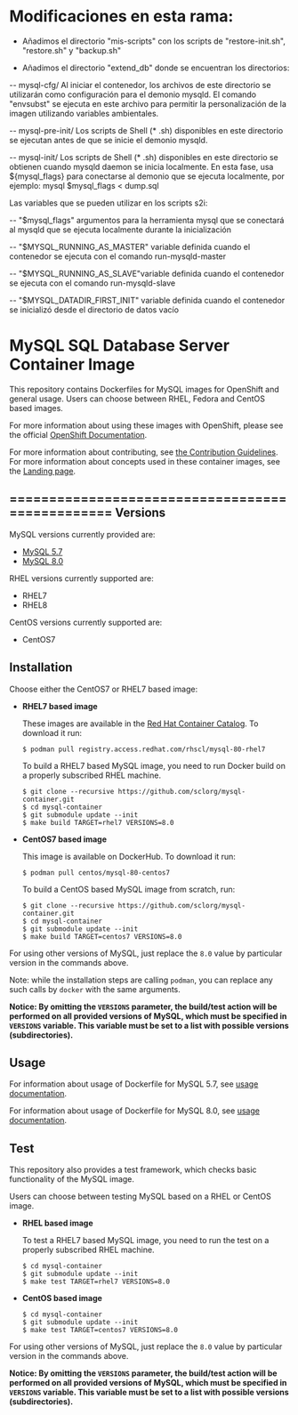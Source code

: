 #  Modificaciones en esta rama:

- Añadimos el directorio "mis-scripts" con los scripts de "restore-init.sh", "restore.sh" y "backup.sh"

- Añadimos el directorio "extend_db" donde se encuentran los directorios:

-- mysql-cfg/ Al iniciar el contenedor, los archivos de este directorio se utilizarán como configuración para el demonio mysqld. El comando "envsubst" se ejecuta en este archivo para permitir la personalización de la imagen utilizando variables ambientales.

-- mysql-pre-init/ Los scripts de Shell (* .sh) disponibles en este directorio se ejecutan antes de que se inicie el demonio mysqld.

-- mysql-init/ Los scripts de Shell (* .sh) disponibles en este directorio se obtienen cuando mysqld daemon se inicia localmente. En esta fase, usa ${mysql_flags} para conectarse al demonio que se ejecuta localmente, por ejemplo: mysql $mysql_flags < dump.sql

Las variables que se pueden utilizar en los scripts s2i:

-- "$mysql_flags" argumentos para la herramienta mysql que se conectará al mysqld que se ejecuta localmente durante la inicialización

-- "$MYSQL_RUNNING_AS_MASTER" variable definida cuando el contenedor se ejecuta con el comando run-mysqld-master

-- "$MYSQL_RUNNING_AS_SLAVE"variable definida cuando el contenedor se ejecuta con el comando run-mysqld-slave

-- "$MYSQL_DATADIR_FIRST_INIT" variable definida cuando el contenedor se inicializó desde el directorio de datos vacío











MySQL SQL Database Server Container Image
=========================================



This repository contains Dockerfiles for MySQL images for OpenShift and general usage.
Users can choose between RHEL, Fedora and CentOS based images.

For more information about using these images with OpenShift, please see the
official [OpenShift Documentation](https://docs.okd.io/latest/using_images/db_images/mysql.html).

For more information about contributing, see
[the Contribution Guidelines](https://github.com/sclorg/welcome/blob/master/contribution.md).
For more information about concepts used in these container images, see the
[Landing page](https://github.com/sclorg/welcome).

================================================
Versions
---------------
MySQL versions currently provided are:
* [MySQL 5.7](5.7)
* [MySQL 8.0](8.0)

RHEL versions currently supported are:
* RHEL7
* RHEL8

CentOS versions currently supported are:
* CentOS7


Installation
----------------------
Choose either the CentOS7 or RHEL7 based image:

*  **RHEL7 based image**

    These images are available in the [Red Hat Container Catalog](https://access.redhat.com/containers/#/registry.access.redhat.com/rhscl/mysql-80-rhel7).
    To download it run:

    ```
    $ podman pull registry.access.redhat.com/rhscl/mysql-80-rhel7
    ```

    To build a RHEL7 based MySQL image, you need to run Docker build on a properly
    subscribed RHEL machine.

    ```
    $ git clone --recursive https://github.com/sclorg/mysql-container.git
    $ cd mysql-container
    $ git submodule update --init
    $ make build TARGET=rhel7 VERSIONS=8.0
    ```

*  **CentOS7 based image**

    This image is available on DockerHub. To download it run:

    ```
    $ podman pull centos/mysql-80-centos7
    ```

    To build a CentOS based MySQL image from scratch, run:

    ```
    $ git clone --recursive https://github.com/sclorg/mysql-container.git
    $ cd mysql-container
    $ git submodule update --init
    $ make build TARGET=centos7 VERSIONS=8.0
    ```

For using other versions of MySQL, just replace the `8.0` value by particular version
in the commands above.

Note: while the installation steps are calling `podman`, you can replace any such calls by `docker` with the same arguments.

**Notice: By omitting the `VERSIONS` parameter, the build/test action will be performed
on all provided versions of MySQL, which must be specified in  `VERSIONS` variable.
This variable must be set to a list with possible versions (subdirectories).**


Usage
---------------------------------

For information about usage of Dockerfile for MySQL 5.7,
see [usage documentation](5.7).

For information about usage of Dockerfile for MySQL 8.0,
see [usage documentation](8.0).


Test
---------------------------------

This repository also provides a test framework, which checks basic functionality
of the MySQL image.

Users can choose between testing MySQL based on a RHEL or CentOS image.

*  **RHEL based image**

    To test a RHEL7 based MySQL image, you need to run the test on a properly
    subscribed RHEL machine.

    ```
    $ cd mysql-container
    $ git submodule update --init
    $ make test TARGET=rhel7 VERSIONS=8.0
    ```

*  **CentOS based image**

    ```
    $ cd mysql-container
    $ git submodule update --init
    $ make test TARGET=centos7 VERSIONS=8.0
    ```

For using other versions of MySQL, just replace the `8.0` value by particular version
in the commands above.

**Notice: By omitting the `VERSIONS` parameter, the build/test action will be performed
on all provided versions of MySQL, which must be specified in  `VERSIONS` variable.
This variable must be set to a list with possible versions (subdirectories).**
